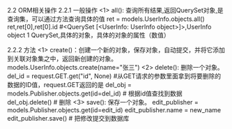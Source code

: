 2.2 ORM相关操作
2.2.1 一般操作
	<1> all(): 查询所有结果,返回QuerySet对象,是查询集，可以通过方法查询具体的值
		ret = models.UserInfo.objects.all() 
		ret,ret[0],ret[0].id #<QuerySet [<UserInfo: UserInfo object>]>,UserInfo object 1  QuerySet,具体的对象，具体的对象的属性（数值）
		
2.2.2 方法
	<1> create()：创建一个新的对象，保存对象，自动提交，并将它添加到关联对象集之中，返回新创建的对象。
		models.UserInfo.objects.create(name="张三")
	<2> delete(): 删除一个对象。
		del_id = request.GET.get("id", None) #从GET请求的参数里面拿到将要删除的数据的ID值，request.GET返回的是<QueryDict>
		del_obj = models.Publisher.objects.get(id=del_id) # 根据id值查找到数据
		del_obj.delete() # 删除
	<3> save(): 保存一个对象。
		edit_publisher = models.Publisher.objects.get(id=edit_id)
        edit_publisher.name = new_name
        edit_publisher.save()  # 把修改提交到数据库